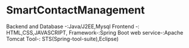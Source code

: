 # SmartContactManagement
Backend and Database -:Java/J2EE,Mysql
Frontend -: HTML,CSS,JAVASCRIPT,
Framework-:Spring Boot
web service-:Apache Tomcat
Tool-: STS(Spring-tool-suite),Eclipse)
